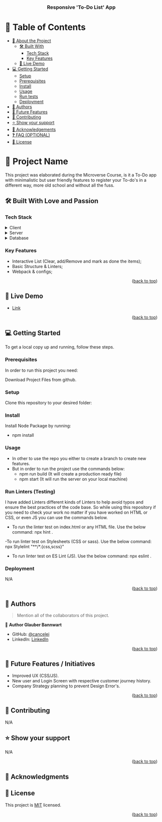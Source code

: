 <a name="readme-top"></a>

<div align="center">
  <h3><b>Responsive 'To-Do List' App</b></h3>

</div>

# 📗 Table of Contents

- [📖 About the Project](#about-project)
  - [🛠 Built With](#built-with)
    - [Tech Stack](#tech-stack)
    - [Key Features](#key-features)
  - [🚀 Live Demo](#live-demo)
- [💻 Getting Started](#getting-started)
  - [Setup](#setup)
  - [Prerequisites](#prerequisites)
  - [Install](#install)
  - [Usage](#usage)
  - [Run tests](#run-tests)
  - [Deployment](#triangular_flag_on_post-deployment)
- [👥 Authors](#authors)
- [🔭 Future Features](#future-features)
- [🤝 Contributing](#contributing)
- [⭐️ Show your support](#support)
- [🙏 Acknowledgements](#acknowledgements)
- [❓ FAQ (OPTIONAL)](#faq)
- [📝 License](#license)

# 📖 Project Name<a name="about-project"></a>


This project was elaborated during the Microverse Course, is it a To-Do app with minimalistic but user friendly features to register your To-do's in a different way, more old school and without all the fuss.

## 🛠 Built With Love and Passion<a name="built-with"></a>

### Tech Stack <a name="tech-stack"></a>

<details>
  <summary>Client</summary>
  <ul>
    <li><a href="https://html.com/">HTML</a></li>
  </ul>
</details>

<details>
  <summary>Server</summary>
  <ul>
    <li>N/A</li>
  </ul>
</details>

<details>
<summary>Database</summary>
  <ul>
    <li>N/A</li>
  </ul>
</details>

### Key Features <a name="key-features"></a>

- Interactive List (Clear, add/Remove and mark as done the items);
- Basic Structure & Linters;
- Webpack & configs;

<p align="right">(<a href="#readme-top">back to top</a>)</p>

## 🚀 Live Demo <a name="live-demo"></a>

- <a href="https://cancelei.github.io/Capstone-M1-Event-Page/dist/index.html">Link</a>

<p align="right">(<a href="#readme-top">back to top</a>)</p>

## 💻 Getting Started <a name="getting-started"></a>

To get a local copy up and running, follow these steps.

### Prerequisites

In order to run this project you need:

Download Project Files from github.

### Setup

Clone this repository to your desired folder:

### Install

Install Node Package by running:

- npm install

### Usage

- In other to use the repo you either to create a branch to create new features.
- But in order to run the project use the commands below:
  - npm run build (It will create a production ready file)
  - npm start (It will run the server on your local machine)

### Run Linters (Testing)

I have added Linters different kinds of Linters to help avoid typos and ensure the best practices of the code base.
So while using this repository if you need to check your work no matter if you have worked on HTML or CSS, or even JS you can use the commands below.

- To run the linter test on index.html or any HTML file. Use the below command:
npx hint . 

-To run linter test on Stylesheets (CSS or sass). Use the below command:
npx Stylelint "**/*.{css,scss}"

- To run linter test on ES Lint (JS). Use the below command:
npx eslint .

### Deployment

N/A

<p align="right">(<a href="#readme-top">back to top</a>)</p>

## 👥 Authors <a name="authors"></a>

> Mention all of the collaborators of this project.

👤 **Author Glauber Bannwart**

- GitHub: [@cancelei](https://github.com/cancelei)
- LinkedIn: [LinkedIn](https://linkedin.com/in/gbannwart)

<p align="right">(<a href="#readme-top">back to top</a>)</p>

<!-- FUTURE FEATURES -->

## 🔭 Future Features / Initiatives<a name="future-features"></a>

- Improved UX (CSS/JS).
- New user and Login Screen with respective customer journey history.
- Company Strategy planning to prevent Design Error's.


<p align="right">(<a href="#readme-top">back to top</a>)</p>

## 🤝 Contributing <a name="contributing"></a>

N/A

## ⭐️ Show your support <a name="support"></a>

N/A

<p align="right">(<a href="#readme-top">back to top</a>)</p>


## 🙏 Acknowledgments <a name="acknowledgements"></a>

## 📝 License <a name="license"></a>

This project is [MIT](./LICENSE.md) licensed.

<p align="right">(<a href="#readme-top">back to top</a>)</p>